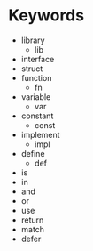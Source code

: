 # Keywords
- library
    - lib
- interface
- struct
- function
    - fn
- variable
    - var
- constant
    - const
- implement
    - impl
- define
    - def
- is
- in
- and
- or
- use
- return
- match
- defer